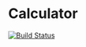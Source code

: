 # Calculator
 
[![Build Status](https://dev.azure.com/dineshmohan0666/Test1/_apis/build/status/DineshMohan0001.Calculator?branchName=master)](https://dev.azure.com/dineshmohan0666/Test1/_build/latest?definitionId=3&branchName=master)
